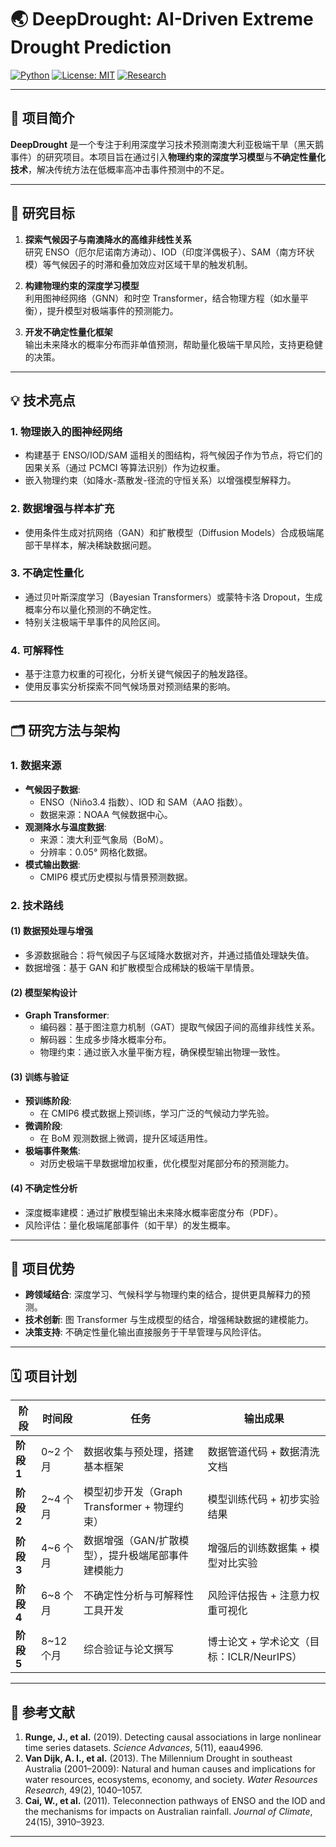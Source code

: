 
# 🌏 **DeepDrought: AI-Driven Extreme Drought Prediction**

[![Python](https://img.shields.io/badge/Python-3.8+-blue.svg)](https://www.python.org/) [![License: MIT](https://img.shields.io/badge/License-MIT-yellow.svg)](https://opensource.org/licenses/MIT) [![Research](https://img.shields.io/badge/Research-Climate%20AI-brightgreen.svg)](#)

---

## 📖 **项目简介**

**DeepDrought** 是一个专注于利用深度学习技术预测南澳大利亚极端干旱（黑天鹅事件）的研究项目。本项目旨在通过引入**物理约束的深度学习模型**与**不确定性量化技术**，解决传统方法在低概率高冲击事件预测中的不足。

---

## 🎯 **研究目标**

1. **探索气候因子与南澳降水的高维非线性关系**  
   研究 ENSO（厄尔尼诺南方涛动）、IOD（印度洋偶极子）、SAM（南方环状模）等气候因子的时滞和叠加效应对区域干旱的触发机制。

2. **构建物理约束的深度学习模型**  
   利用图神经网络（GNN）和时空 Transformer，结合物理方程（如水量平衡），提升模型对极端事件的预测能力。

3. **开发不确定性量化框架**  
   输出未来降水的概率分布而非单值预测，帮助量化极端干旱风险，支持更稳健的决策。

---

## 💡 **技术亮点**

### 1. **物理嵌入的图神经网络**
- 构建基于 ENSO/IOD/SAM 遥相关的图结构，将气候因子作为节点，将它们的因果关系（通过 PCMCI 等算法识别）作为边权重。
- 嵌入物理约束（如降水-蒸散发-径流的守恒关系）以增强模型解释力。

### 2. **数据增强与样本扩充**
- 使用条件生成对抗网络（GAN）和扩散模型（Diffusion Models）合成极端尾部干旱样本，解决稀缺数据问题。

### 3. **不确定性量化**
- 通过贝叶斯深度学习（Bayesian Transformers）或蒙特卡洛 Dropout，生成概率分布以量化预测的不确定性。
- 特别关注极端干旱事件的风险区间。

### 4. **可解释性**
- 基于注意力权重的可视化，分析关键气候因子的触发路径。
- 使用反事实分析探索不同气候场景对预测结果的影响。

---

## 🗂️ **研究方法与架构**

### 1. **数据来源**
- **气候因子数据**:
  - ENSO（Niño3.4 指数）、IOD 和 SAM（AAO 指数）。
  - 数据来源：NOAA 气候数据中心。
- **观测降水与温度数据**:
  - 来源：澳大利亚气象局（BoM）。
  - 分辨率：0.05° 网格化数据。
- **模式输出数据**:
  - CMIP6 模式历史模拟与情景预测数据。
 


### 2. **技术路线**

#### **(1) 数据预处理与增强**
- 多源数据融合：将气候因子与区域降水数据对齐，并通过插值处理缺失值。
- 数据增强：基于 GAN 和扩散模型合成稀缺的极端干旱情景。

#### **(2) 模型架构设计**
- **Graph Transformer**:
  - 编码器：基于图注意力机制（GAT）提取气候因子间的高维非线性关系。
  - 解码器：生成多步降水概率分布。
  - 物理约束：通过嵌入水量平衡方程，确保模型输出物理一致性。

#### **(3) 训练与验证**
- **预训练阶段**:
  - 在 CMIP6 模式数据上预训练，学习广泛的气候动力学先验。
- **微调阶段**:
  - 在 BoM 观测数据上微调，提升区域适用性。
- **极端事件聚焦**:
  - 对历史极端干旱数据增加权重，优化模型对尾部分布的预测能力。

#### **(4) 不确定性分析**
- 深度概率建模：通过扩散模型输出未来降水概率密度分布（PDF）。
- 风险评估：量化极端尾部事件（如干旱）的发生概率。

---

## 🌟 **项目优势**

- **跨领域结合**: 深度学习、气候科学与物理约束的结合，提供更具解释力的预测。  
- **技术创新**: 图 Transformer 与生成模型的结合，增强稀缺数据的建模能力。  
- **决策支持**: 不确定性量化输出直接服务于干旱管理与风险评估。  

---

## 🗓️ **项目计划**

| 阶段         | 时间段          | 任务                                                                 | 输出成果                                   |
|--------------|-----------------|----------------------------------------------------------------------|-------------------------------------------|
| **阶段 1**   | 0~2 个月        | 数据收集与预处理，搭建基本框架                                        | 数据管道代码 + 数据清洗文档                |
| **阶段 2**   | 2~4 个月       | 模型初步开发（Graph Transformer + 物理约束）                          | 模型训练代码 + 初步实验结果                |
| **阶段 3**   | 4~6 个月      | 数据增强（GAN/扩散模型），提升极端尾部事件建模能力                     | 增强后的训练数据集 + 模型对比实验          |
| **阶段 4**   | 6~8 个月      | 不确定性分析与可解释性工具开发                                       | 风险评估报告 + 注意力权重可视化            |
| **阶段 5**   | 8~12 个月      | 综合验证与论文撰写                                                  | 博士论文 + 学术论文（目标：ICLR/NeurIPS） |

---

## 📘 **参考文献**

1. **Runge, J., et al.** (2019). Detecting causal associations in large nonlinear time series datasets. *Science Advances*, 5(11), eaau4996.  
2. **Van Dijk, A. I., et al.** (2013). The Millennium Drought in southeast Australia (2001–2009): Natural and human causes and implications for water resources, ecosystems, economy, and society. *Water Resources Research*, 49(2), 1040–1057.  
3. **Cai, W., et al.** (2011). Teleconnection pathways of ENSO and the IOD and the mechanisms for impacts on Australian rainfall. *Journal of Climate*, 24(15), 3910–3923.  

---

